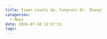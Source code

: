 ```yaml
---
title: Yiwen Levels Up. Congrats Dr. Zhang!
categories:
  - News
date: 2024-07-18 12:57:52
tags:
---
```

